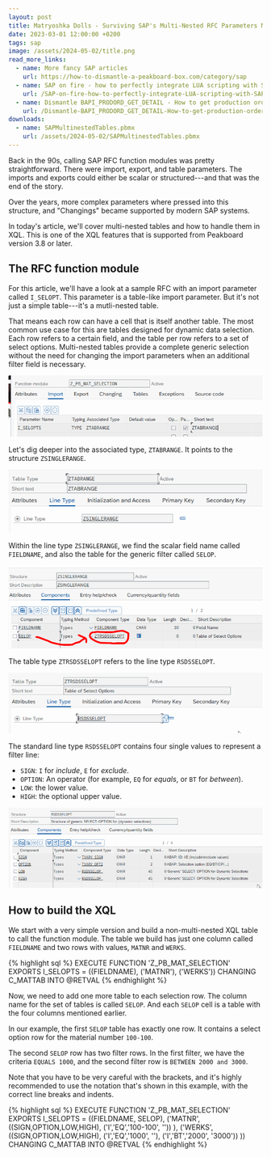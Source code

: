 ```yaml
---
layout: post
title: Matryoshka Dolls - Surviving SAP's Multi-Nested RFC Parameters Maze
date: 2023-03-01 12:00:00 +0200
tags: sap
image: /assets/2024-05-02/title.png
read_more_links:
  - name: More fancy SAP articles
    url: https://how-to-dismantle-a-peakboard-box.com/category/sap
  - name: SAP on fire - how to perfectly integrate LUA scripting with SAP
    url: /SAP-on-fire-how-to-perfectly-integrate-LUA-scripting-with-SAP.html
  - name: Dismantle BAPI_PRODORD_GET_DETAIL - How to get production order details from SAP
    url: /Dismantle-BAPI_PRODORD_GET_DETAIL-How-to-get-production-order-details-from-SAP.html
downloads:
  - name: SAPMultinestedTables.pbmx
    url: /assets/2024-05-02/SAPMultinestedTables.pbmx
---
```

Back in the 90s, calling SAP RFC function modules was pretty straightforward. There were import, export, and table parameters. The imports and exports could either be scalar or structured---and that was the end of the story.

Over the years, more complex parameters where pressed into this structure, and "Changings" became supported by modern SAP systems.

In today's article, we'll cover multi-nested tables and how to handle them in XQL. This is one of the XQL features that is supported from Peakboard version 3.8 or later.
 
## The RFC function module

For this article, we'll have a look at a sample RFC with an import parameter called `I_SELOPT`. This parameter is a table-like import parameter. But it's not just a simple table---it's a mutli-nested table.

That means each row can have a cell that is itself another table. The most common use case for this are tables designed for dynamic data selection. Each row refers to a certain field, and the table per row refers to a set of select options. Multi-nested tables provide a complete generic selection without the need for changing the import parameters when an additional filter field is necessary.

![image](/assets/2024-05-02/010.png)

Let's dig deeper into the associated type, `ZTABRANGE`. It points to the structure `ZSINGLERANGE`.

![image](/assets/2024-05-02/020.png)

Within the line type `ZSINGLERANGE`, we find the scalar field name called `FIELDNAME`, and also the table for the generic filter called `SELOP`.

![image](/assets/2024-05-02/030.png)

The table type `ZTRSDSSELOPT` refers to the line type `RSDSSELOPT`.

![image](/assets/2024-05-02/040.png)

The standard line type `RSDSSELOPT` contains four single values to represent a filter line:
- `SIGN`: `I` for *include*, `E` for *exclude*.
- `OPTION`: An operator (for example, `EQ` for *equals*, or `BT` for *between*).
- `LOW`: the lower value.
- `HIGH`: the optional upper value.

![image](/assets/2024-05-02/050.png)

## How to build the XQL

We start with a very simple version and build a non-multi-nested XQL table to call the function module. The table we build has just one column called `FIELDNAME` and two rows with values, `MATNR` and `WERKS`.

{% highlight sql %}
EXECUTE FUNCTION 'Z_PB_MAT_SELECTION'
   EXPORTS
      I_SELOPTS = ((FIELDNAME),
         ('MATNR'),
         ('WERKS'))
   CHANGING
      C_MATTAB INTO @RETVAL
{% endhighlight %}

Now, we need to add one more table to each selection row. The column name for the set of tables is called `SELOP`. And each `SELOP` cell is a table with the four columns mentioned earlier.

In our example, the first `SELOP` table has exactly one row. It contains a select option row for the material number `100-100`.

The second `SELOP` row has two filter rows. In the first filter, we have the criteria `EQUALS 1000`, and the second filter row is `BETWEEN 2000 and 3000`.

Note that you have to be very careful with the brackets, and it's highly recommended to use the notation that's shown in this example, with the correct line breaks and indents. 

{% highlight sql %}
EXECUTE FUNCTION 'Z_PB_MAT_SELECTION'
   EXPORTS
      I_SELOPTS = ((FIELDNAME, SELOP),
         ('MATNR', ((SIGN,OPTION,LOW,HIGH), 
                    ('I','EQ','100-100', '')) ),
         ('WERKS', ((SIGN,OPTION,LOW,HIGH), 
                    ('I','EQ','1000', ''), 
                    ('I','BT','2000', '3000')) 
                  ))
   CHANGING
      C_MATTAB INTO @RETVAL
{% endhighlight %}


